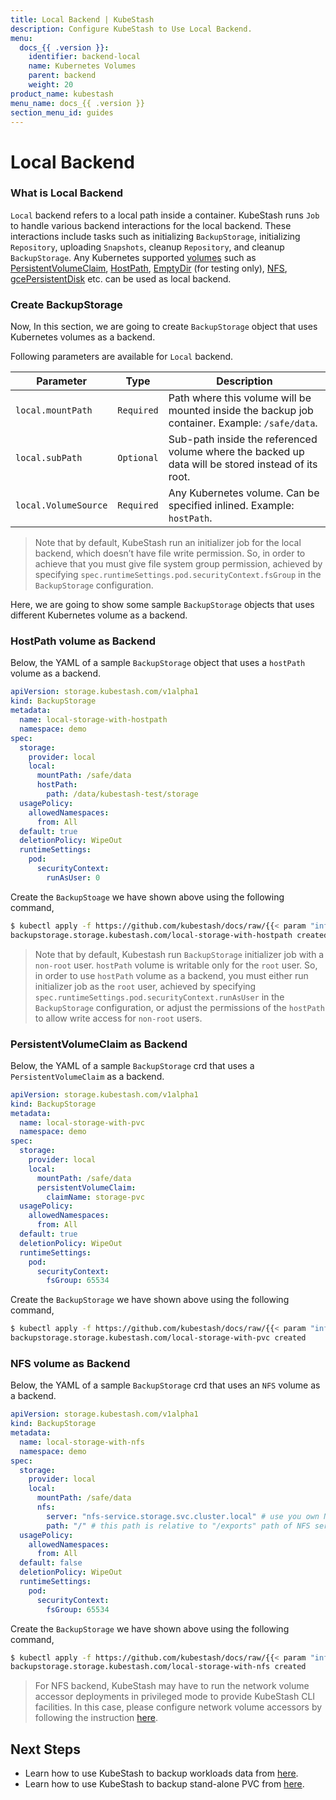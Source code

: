 ```yaml
---
title: Local Backend | KubeStash
description: Configure KubeStash to Use Local Backend.
menu:
  docs_{{ .version }}:
    identifier: backend-local
    name: Kubernetes Volumes
    parent: backend
    weight: 20
product_name: kubestash
menu_name: docs_{{ .version }}
section_menu_id: guides
---
```


# Local Backend

### What is Local Backend

`Local` backend refers to a local path inside a container. KubeStash runs `Job` to handle various backend interactions for the local backend. These interactions include tasks such as initializing `BackupStorage`, initializing `Repository`, uploading `Snapshots`, cleanup `Repository`, and cleanup `BackupStorage`. Any Kubernetes supported [volumes](https://kubernetes.io/docs/concepts/storage/volumes/) such as [PersistentVolumeClaim](https://kubernetes.io/docs/concepts/storage/volumes/#persistentvolumeclaim), [HostPath](https://kubernetes.io/docs/concepts/storage/volumes/#hostpath), [EmptyDir](https://kubernetes.io/docs/concepts/storage/volumes/#emptydir) (for testing only), [NFS](https://kubernetes.io/docs/concepts/storage/volumes/#nfs),  [gcePersistentDisk](https://kubernetes.io/docs/concepts/storage/volumes/#gcepersistentdisk) etc. can be used as local backend.

### Create BackupStorage

Now, In this section, we are going to create `BackupStorage` object that uses Kubernetes volumes as a backend.

Following parameters are available for `Local` backend.

| Parameter            | Type       | Description                                                                                        |
| -------------------- | ---------- |----------------------------------------------------------------------------------------------------|
| `local.mountPath`    | `Required` | Path where this volume will be mounted inside the backup job container. Example: `/safe/data`.     |
| `local.subPath`      | `Optional` | Sub-path inside the referenced volume where the backed up data will be stored instead of its root. |
| `local.VolumeSource` | `Required` | Any Kubernetes volume. Can be specified inlined. Example: `hostPath`.                              |


> Note that by default, KubeStash run an initializer job for the local backend, which doesn’t have file write permission. So, in order to achieve
that you must give file system group permission, achieved by specifying `spec.runtimeSettings.pod.securityContext.fsGroup` in the `BackupStorage` configuration.

Here, we are going to show some sample `BackupStorage` objects that uses different Kubernetes volume as a backend.

### HostPath volume as Backend

Below, the YAML of a sample `BackupStorage` object that uses a `hostPath` volume as a backend.

```yaml
apiVersion: storage.kubestash.com/v1alpha1
kind: BackupStorage
metadata:
  name: local-storage-with-hostpath
  namespace: demo
spec:
  storage:
    provider: local
    local:
      mountPath: /safe/data
      hostPath:
        path: /data/kubestash-test/storage
  usagePolicy:
    allowedNamespaces:
      from: All
  default: true
  deletionPolicy: WipeOut
  runtimeSettings:
    pod:
      securityContext:
        runAsUser: 0
```

Create the `BackupStoage` we have shown above using the following command,

```bash
$ kubectl apply -f https://github.com/kubestash/docs/raw/{{< param "info.version" >}}/docs/guides/backends/local/examples/hostPath.yaml
backupstorage.storage.kubestash.com/local-storage-with-hostpath created
```

> Note that by default, Kubestash run `BackupStorage` initializer job with a `non-root` user. `hostPath` volume is writable only for the `root` user.
So, in order to use `hostPath` volume as a backend, you must either run initializer job as the `root` user, achieved by specifying 
`spec.runtimeSettings.pod.securityContext.runAsUser` in the `BackupStorage` configuration, or adjust the permissions of the `hostPath` to allow write access for `non-root` users.

### PersistentVolumeClaim as Backend

Below, the YAML of a sample `BackupStorage` crd that uses a `PersistentVolumeClaim` as a backend.

```yaml
apiVersion: storage.kubestash.com/v1alpha1
kind: BackupStorage
metadata:
  name: local-storage-with-pvc
  namespace: demo
spec:
  storage:
    provider: local
    local:
      mountPath: /safe/data
      persistentVolumeClaim:
        claimName: storage-pvc
  usagePolicy:
    allowedNamespaces:
      from: All
  default: true
  deletionPolicy: WipeOut
  runtimeSettings:
    pod:
      securityContext:
        fsGroup: 65534
```

Create the `BackupStorage` we have shown above using the following command,

```bash
$ kubectl apply -f https://github.com/kubestash/docs/raw/{{< param "info.version" >}}/docs/guides/backends/local/examples/pvc.yaml
backupstorage.storage.kubestash.com/local-storage-with-pvc created
```

### NFS volume as Backend

Below, the YAML of a sample `BackupStorage` crd that uses an `NFS` volume as a backend.

```yaml
apiVersion: storage.kubestash.com/v1alpha1
kind: BackupStorage
metadata:
  name: local-storage-with-nfs
  namespace: demo
spec:
  storage:
    provider: local
    local:
      mountPath: /safe/data
      nfs:
        server: "nfs-service.storage.svc.cluster.local" # use you own NFS server address
        path: "/" # this path is relative to "/exports" path of NFS server
  usagePolicy:
    allowedNamespaces:
      from: All
  default: false
  deletionPolicy: WipeOut
  runtimeSettings:
    pod:
      securityContext:
        fsGroup: 65534
```

Create the `BackupStorage` we have shown above using the following command,

```bash
$ kubectl apply -f https://github.com/kubestash/docs/raw/{{< param "info.version" >}}/docs/guides/backends/local/examples/nfs.yaml
backupstorage.storage.kubestash.com/local-storage-with-nfs created
```

>For NFS backend, KubeStash may have to run the network volume accessor deployments in privileged mode to provide KubeStash CLI facilities. In this case, please configure network volume accessors by following the instruction [here](/docs/setup/install/troubleshooting/index.md#configuring-network-volume-accessor).

## Next Steps

- Learn how to use KubeStash to backup workloads data from [here](/docs/guides/workloads/overview/index.md).
- Learn how to use KubeStash to backup stand-alone PVC from [here](/docs/guides/volumes/overview/index.md).

